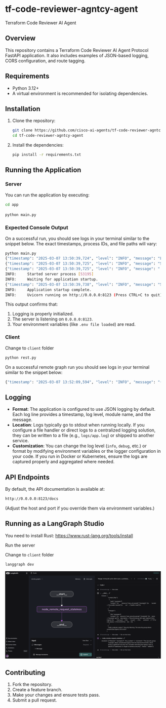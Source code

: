 # tf-code-reviewer-agntcy-agent
Terraform Code Reviewer AI Agent

## Overview

This repository contains a Terraform Code Reviewer AI Agent Protocol FastAPI application. It also includes examples of JSON-based logging, CORS configuration, and route tagging.

## Requirements

- Python 3.12+
- A virtual environment is recommended for isolating dependencies.

## Installation

1. Clone the repository:

   ```bash
   git clone https://github.com/cisco-ai-agents/tf-code-reviewer-agntcy-agent
   cd tf-code-reviewer-agntcy-agent
   ```

2. Install the dependencies:

   ```bash
   pip install -r requirements.txt
   ```

## Running the Application

### Server

You can run the application by executing:

```bash
cd app

python main.py
```

### Expected Console Output

On a successful run, you should see logs in your terminal similar to the snippet below. The exact timestamps, process IDs, and file paths will vary:

```bash
python main.py
{"timestamp": "2025-03-07 13:50:39,724", "level": "INFO", "message": "Logging is initialized. This should appear in the log file.", "module": "logging_config", "function": "configure_logging", "line": 142, "logger": "app", "pid": 53195}
{"timestamp": "2025-03-07 13:50:39,725", "level": "INFO", "message": "Starting FastAPI application...", "module": "main", "function": "main", "line": 203, "logger": "app", "pid": 53195}
{"timestamp": "2025-03-07 13:50:39,725", "level": "INFO", "message": ".env file loaded from /Users/jasvdhil/Documents/Projects/subagents/tf-code-reviewer-agntcy-agent/.env", "module": "main", "function": "load_environment_variables", "line": 43, "logger": "root", "pid": 53195}
INFO:     Started server process [53195]
INFO:     Waiting for application startup.
{"timestamp": "2025-03-07 13:50:39,738", "level": "INFO", "message": "Starting TF Code Reviewer Agent...", "module": "main", "function": "lifespan", "line": 67, "logger": "root", "pid": 53195}
INFO:     Application startup complete.
INFO:     Uvicorn running on http://0.0.0.0:8123 (Press CTRL+C to quit)
```

This output confirms that:

1. Logging is properly initialized.
2. The server is listening on `0.0.0.0:8123`.
3. Your environment variables (like `.env file loaded`) are read.

### Client

Change to `client` folder

```bash
python rest.py
```

On a successful remote graph run you should see logs in your terminal similar to the snippet below:

```bash
{"timestamp": "2025-03-07 13:52:09,594", "level": "INFO", "message": "{'event': 'final_result', 'result': {'messages': [HumanMessage(content='{\"context_files\": [{\"path\": \"example.py\", \"content\": [\"\\\\n    resource \\\\\"aws_s3_bucket\\\\\" \\\\\"example\\\\\" {\\\\n    bucket = \\\\\"my-public-bucket\\\\\"\\\\n    acl    = \\\\\"public-read\\\\\"\\\\n    }\\\\n    \"]}], \"changes\": [{\"file\": \"example.py\", \"diff\": \"\\\\n    resource \\\\\"aws_security_group\\\\\" \\\\\"example\\\\\" {\\\\n    name        = \\\\\"example-sg\\\\\"\\\\n    description = \\\\\"Security group with open ingress\\\\\"\\\\n    \\\\n    ingress {\\\\n        from_port   = 0\\\\n        to_port     = 0\\\\n        protocol    = \\\\\"-1\\\\\"\\\\n        cidr_blocks = [\\\\\"0.0.0.0/0\\\\\"]\\\\n    }\\\\n    }\\\\n    \"}], \"static_analyzer_output\": \"Security Warning: The security group allows unrestricted ingress (0.0.0.0/0).\"}', additional_kwargs={}, response_metadata={}, id='968ed363-5286-4dbd-abbe-9512181524cd'), AIMessage(content=[{'filename': 'example.py', 'line_number': 2, 'comment': 'The security group allows unrestricted ingress on all ports (0.0.0.0/0), which poses a significant security risk. Consider restricting the ingress rules to specific IP addresses or ranges to enhance security.', 'status': 'added'}], additional_kwargs={}, response_metadata={}, id='a1873bf4-889e-4809-be85-1c73a8fcc3ec')]}}", "module": "rest", "function": "<module>", "line": 242, "logger": "graph_client", "pid": 54199}
```

## Logging

- **Format**: The application is configured to use JSON logging by default. Each log line provides a timestamp, log level, module name, and the message.
- **Location**: Logs typically go to stdout when running locally. If you configure a file handler or direct logs to a centralized logging solution, they can be written to a file (e.g., `logs/app.log`) or shipped to another service.
- **Customization**: You can change the log level (`info`, `debug`, etc.) or format by modifying environment variables or the logger configuration in your code. If you run in Docker or Kubernetes, ensure the logs are captured properly and aggregated where needed.

## API Endpoints

By default, the API documentation is available at:

```bash
http://0.0.0.0:8123/docs
```

(Adjust the host and port if you override them via environment variables.)

## Running as a LangGraph Studio

You need to install Rust: <https://www.rust-lang.org/tools/install>

Run the server

Change to `client` folder

```bash
langgraph dev
```

![Langgraph Studio](./docs/imgs/studio.png "Studio")

## Contributing

1. Fork the repository.
2. Create a feature branch.
3. Make your changes and ensure tests pass.
4. Submit a pull request.
